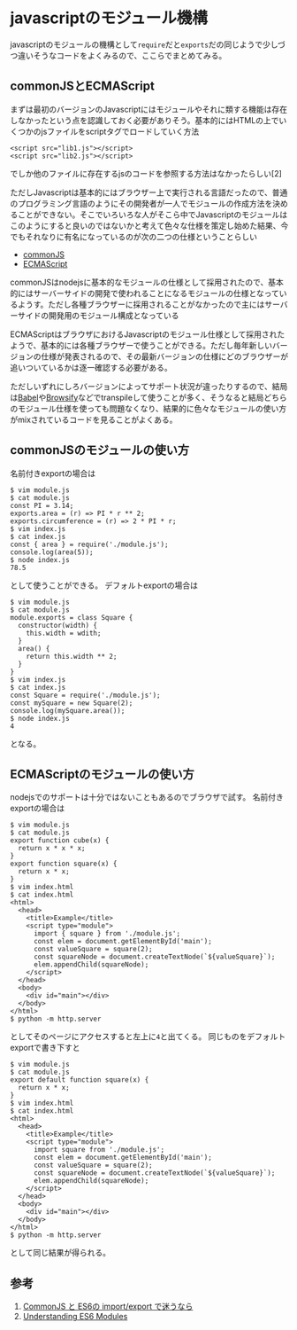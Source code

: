 # javascriptのモジュール機構

javascriptのモジュールの機構として`require`だと`exports`だの同じようで少しづつ違いそうなコードをよくみるので、ここらでまとめてみる。

## commonJSとECMAScript

まずは最初のバージョンのJavascriptにはモジュールやそれに類する機能は存在しなかったという点を認識しておく必要がありそう。基本的にはHTMLの上でいくつかのjsファイルをscriptタグでロードしていく方法
```
<script src="lib1.js"></script>
<script src="lib2.js"></script>
```

でしか他のファイルに存在するjsのコードを参照する方法はなかったらしい[2]

ただしJavascriptは基本的にはブラウザー上で実行される言語だったので、普通のプログラミング言語のようにその開発者が一人でモジュールの作成方法を決めることができない。そこでいろいろな人がそこら中でJavascriptのモジュールはこのようにすると良いのではないかと考えて色々な仕様を策定し始めた結果、今でもそれなりに有名になっているのが次の二つの仕様ということらしい
- [commonJS](https://en.wikipedia.org/wiki/CommonJS)
- [ECMAScript](https://ja.wikipedia.org/wiki/ECMAScript)


commonJSはnodejsに基本的なモジュールの仕様として採用されたので、基本的にはサーバーサイドの開発で使われることになるモジュールの仕様となっているようす。ただし各種ブラウザーに採用されることがなかったので主にはサーバーサイドの開発用のモジュール構成となっている

ECMAScriptはブラウザにおけるJavascriptのモジュール仕様として採用されたようで、基本的には各種ブラウザーで使うことができる。ただし毎年新しいバージョンの仕様が発表されるので、その最新バージョンの仕様にどのブラウザーが追いついているかは逐一確認する必要がある。

ただしいずれにしろバージョンによってサポート状況が違ったりするので、結局は[Babel](https://babeljs.io/)や[Browsify](http://browserify.org/)などでtranspileして使うことが多く、そうなると結局どちらのモジュール仕様を使っても問題なくなり、結果的に色々なモジュールの使い方がmixされているコードを見ることがよくある。

## commonJSのモジュールの使い方

名前付きexportの場合は
```
$ vim module.js
$ cat module.js
const PI = 3.14;
exports.area = (r) => PI * r ** 2;
exports.circumference = (r) => 2 * PI * r;
$ vim index.js
$ cat index.js
const { area } = require('./module.js');
console.log(area(5));
$ node index.js
78.5
```

として使うことができる。
デフォルトexportの場合は
```
$ vim module.js
$ cat module.js
module.exports = class Square {
  constructor(width) {
    this.width = wdith;
  }
  area() {
    return this.width ** 2;
  }
}
$ vim index.js
$ cat index.js
const Square = require('./module.js');
const mySquare = new Square(2);
console.log(mySquare.area());
$ node index.js
4
```

となる。

## ECMAScriptのモジュールの使い方

nodejsでのサポートは十分ではないこともあるのでブラウザで試す。
名前付きexportの場合は
```
$ vim module.js
$ cat module.js
export function cube(x) {
  return x * x * x;
}
export function square(x) {
  return x * x;
}
$ vim index.html
$ cat index.html
<html>
  <head>
    <title>Example</title>
    <script type="module">
      import { square } from './module.js';
      const elem = document.getElementById('main');
      const valueSquare = square(2);
      const squareNode = document.createTextNode(`${valueSquare}`);
      elem.appendChild(squareNode);
    </script>
  </head>
  <body>
    <div id="main"></div>
  </body>
</html>
$ python -m http.server
```

としてそのページにアクセスすると左上に`4`と出てくる。
同じものをデフォルトexportで書き下すと
```
$ vim module.js
$ cat module.js
export default function square(x) {
  return x * x;
}
$ vim index.html
$ cat index.html
<html>
  <head>
    <title>Example</title>
    <script type="module">
      import square from './module.js';
      const elem = document.getElementById('main');
      const valueSquare = square(2);
      const squareNode = document.createTextNode(`${valueSquare}`);
      elem.appendChild(squareNode);
    </script>
  </head>
  <body>
    <div id="main"></div>
  </body>
</html>
$ python -m http.server
```

として同じ結果が得られる。

## 参考
1. [CommonJS と ES6の import/export で迷うなら](https://qiita.com/rooooomania/items/4c999d93ae745e9d8657)
1. [Understanding ES6 Modules](https://www.sitepoint.com/understanding-es6-modules/)
